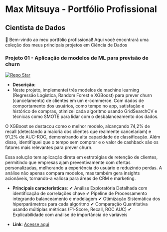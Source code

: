 # Max Mitsuya - Portfólio Profissional
## Cientista de Dados

👋 Bem-vindo ao meu portfólio profissional! Aqui você encontrará uma coleção dos meus principais projetos em Ciência de Dados

### Projeto 01 - Aplicação de modelos de ML para previsão de churn
[![Repo Star](https://img.shields.io/github/stars/SEUUSER/PROJETO1?style=flat-square)](https://github.com/SEUUSER/PROJETO1)
- **Descrição**:
- Neste projeto, implementei três modelos de machine learning (Regressão Logística, Random Forest e XGBoost) para prever churn (cancelamento) de clientes em um e-commerce. Com dados de comportamento dos usuários, como tempo no app, satisfação e histórico de compras, otimizei cada algoritmo usando GridSearchCV e técnicas como SMOTE para lidar com o desbalanceamento dos dados.

O XGBoost se destacou como o melhor modelo, alcançando 74,2% de recall (detectando a maioria dos clientes que realmente cancelariam) e 91,2% de AUC-ROC, demonstrando alta capacidade de classificação. Além disso, identifiquei que o tempo sem comprar e o valor de cashback são os fatores mais relevantes para prever churn.

Essa solução tem aplicação direta em estratégias de retenção de clientes, permitindo que empresas ajam preventivamente com ofertas personalizadas, melhorando a experiência do usuário e reduzindo perdas. A análise não apenas compara modelos, mas também gera insights acionáveis, tornando-a valiosa para áreas de CRM e marketing.

- **Principais características**:
✔ Análise Exploratória Detalhada com identificação de correlações chave
✔ Pipeline de Processamento integrando balanceamento e modelagem
✔ Otimização Sistemática dos hiperparâmetros para cada algoritmo
✔ Comparação Quantitativa usando múltiplas métricas (F1-Score, Recall, ROC AUC)
✔ Explicabilidade com análise de importância de variáveis

- **Link**: [Acesse aqui](https://github.com/maxMitsuya/analise-lr-rf-xgboost)
